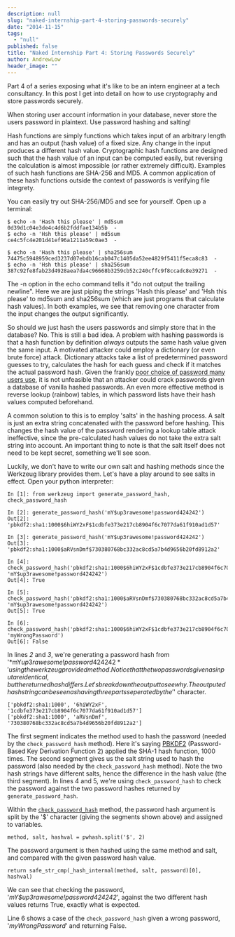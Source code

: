 ```yaml
---
description: null
slug: "naked-internship-part-4-storing-passwords-securely"
date: "2014-11-15"
tags: 
  - "null"
published: false
title: "Naked Internship Part 4: Storing Passwords Securely"
author: AndrewLow
header_image: ""
---
```




Part 4 of a series exposing what it's like to be an intern engineer at a tech consultancy. In this post I get into detail on how to use cryptography and store passwords securely.

When storing user account information in your database, never store the users password in plaintext. Use password hashing and salting! 

Hash functions are simply functions which takes input of an arbitrary length and has an output (hash value) of a fixed size. Any change in the input produces a different hash value. Cryptographic hash functions are designed such that the hash value of an input can be computed easily, but reversing the calculation is almost impossible (or rather extremely difficult). Examples of such hash functions are SHA-256 and MD5. A common application of these hash functions outside the context of passwords is verifying file integrety.

You can easily try out SHA-256/MD5 and see for yourself. Open up a terminal:

    $ echo -n 'Hash this please' | md5sum
    0d39d1c04e3de4c4d6b2fddfae134b5b  -
    $ echo -n 'Hsh this please' | md5sum
    ce4c5fc4e201d41ef96a1211a59c0ae3  -
    
    $ echo -n 'Hash this please' | sha256sum
    74475c5948959ced3237d07ebdb16cab047c1405da52ee4829f5411f5eca8c83  -
    $ echo -n 'Hsh this please' | sha256sum
    387c92fe8fab23d4928aea7da4c96668b3259cb52c240cffc9f8ccadc8e39271  -


The -n option in the echo command tells it "do not output the trailing newline". Here we are just piping the strings 'Hash this please' and 'Hsh this please' to md5sum and sha256sum (which are just programs that calculate hash values). In both examples, we see that removing one character from the input changes the output significantly.

So should we just hash the users passwords and simply store that in the database? No. This is still a bad idea. A problem with hashing passwords is that a hash function by definition *always* outputs the same hash value given the same input. A motivated attacker could employ a dictionary (or even brute force) attack. Dictionary attacks take a list of predetermined password guesses to try, calculates the hash for each guess and check if it matches the actual password hash. Given the frankly [poor choice of password many users use](http://splashdata.com/press/worstpasswords2013.htm), it is not unfeasible that an attacker could crack passwords given a database of vanilla hashed passwords. An even more effective method is reverse lookup (rainbow) tables, in which password lists have their hash values computed beforehand.

A common solution to this is to employ 'salts' in the hashing process. A salt is just an extra string concatenated with the password before hashing. This changes the hash value of the password rendering a lookup table attack ineffective, since the pre-calculated hash values do not take the extra salt string into account. An important thing to note is that the salt itself does not need to be kept secret, something we'll see soon. 

Luckily, we don't have to write our own salt and hashing methods since the Werkzeug library provides them. Let's have a play around to see salts in effect. Open your python interpreter:

    In [1]: from werkzeug import generate_password_hash, check_password_hash
    
    In [2]: generate_password_hash('mY$up3rawesome!password424242')
    Out[2]: 'pbkdf2:sha1:1000$6hiWY2xF$1cdbfe373e217cb8904f6c7077da61f910ad1d57'
    
    In [3]: generate_password_hash('mY$up3rawesome!password424242')
    Out[3]: 'pbkdf2:sha1:1000$aRVsnDmf$730380768bc332ac8cd5a7b4d9656b20fd8912a2'
    
    In [4]: check_password_hash('pbkdf2:sha1:1000$6hiWY2xF$1cdbfe373e217cb8904f6c7077da61f910ad1d57', 'mY$up3rawesome!password424242')
    Out[4]: True
    
    In [5]: check_password_hash('pbkdf2:sha1:1000$aRVsnDmf$730380768bc332ac8cd5a7b4d9656b20fd8912a2', 'mY$up3rawesome!password424242')
    Out[5]: True
    
    In [6]: check_password_hash('pbkdf2:sha1:1000$6hiWY2xF$1cdbfe373e217cb8904f6c7077da61f910ad1d57', 'myWrongPassword')
    Out[6]: False

In lines *2* and *3*, we're generating a password hash from '*mY$up3rawesome!password424242*' using the werkzeug provided method.
Notice that the two passwords given as input are identical, but the returned hash differs. Let's break down the output to see why. The outputed hash string can be seen as having three parts seperated by the '$' character.

	['pbkdf2:sha1:1000', '6hiWY2xF', '1cdbfe373e217cb8904f6c7077da61f910ad1d57']
	['pbkdf2:sha1:1000', 'aRVsnDmf', '730380768bc332ac8cd5a7b4d9656b20fd8912a2']

The first segment indicates the method used to hash the password (needed by the `check_password_hash` method). Here it's saying [PBKDF2](http://en.wikipedia.org/wiki/PBKDF2) (Password-Based Key Derivation Function 2) applied the SHA-1 hash function, 1000 times.
The second segment gives us the salt string used to hash the password (also needed by the `check_password_hash` method). Note the two hash strings have different salts, hence the difference in the hash value (the third segment).
In lines 4 and 5, we're using `check_password_hash` to check the password against the two password hashes returned by `generate_password_hash`.

Within the [`check_password_hash`](https://github.com/mitsuhiko/werkzeug/blob/master/werkzeug/security.py#L233-247) method, the password hash argument is split by the '$' character (giving the segments shown above) and assigned to variables.

`method, salt, hashval = pwhash.split('$', 2)`

The password argument is then hashed using the same method and salt, and compared with the given password hash value.

`return safe_str_cmp(_hash_internal(method, salt, password)[0], hashval)`

We can see that checking the password, '*mY$up3rawesome!password424242*', against the two different hash values returns True, exactly what is expected.

Line 6 shows a case of the `check_password_hash` given a wrong password, '*myWrongPassword*' and returning False.
